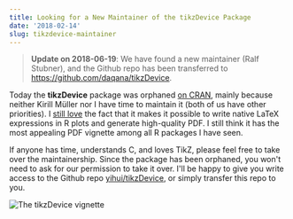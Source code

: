 ```yaml
---
title: Looking for a New Maintainer of the tikzDevice Package
date: '2018-02-14'
slug: tikzdevice-maintainer
---
```


> **Update on 2018-06-19**: We have found a new maintainer (Ralf Stubner), and the Github repo has been transferred to https://github.com/daqana/tikzDevice.

Today the **tikzDevice** package was orphaned [on CRAN](https://cran.rstudio.com/package=tikzDevice), mainly because neither Kirill Müller nor I have time to maintain it (both of us have other priorities). I [still love](/en/2011/04/produce-authentic-math-formulas-in-r-graphics/) the fact that it makes it possible to write native LaTeX expressions in R plots and generate high-quality PDF. I still think it has the most appealing PDF vignette among all R packages I have seen.

If anyone has time, understands C, and loves TikZ, please feel free to take over the maintainership. Since the package has been orphaned, you won't need to ask for our permission to take it over. I'll be happy to give you write access to the Github repo [yihui/tikzDevice](https://github.com/yihui/tikzDevice), or simply transfer this repo to you.

![The tikzDevice vignette](https://db.yihui.org/images/tikzDevice-vignette.png#border)
